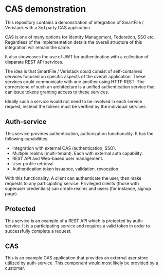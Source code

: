 CAS demonstration
=================

This repository contains a demonstration of integration of SmartFile /
Veristack with a 3rd party CAS application.

CAS is one of many options for Identity Management, Federation, SSO etc.
Regardless of the implementation details the overall structure of this
integration will remain the same.

It also showcases the use of JWT for authentication with a collection of
disparate REST API services.

The idea is that SmartFile / Veristack could consist of self-contained services
focused on specific aspects of the overall application. These services could
communicate with one another using HTTP REST. The cornerstone of such an
architecture is a unified authentication service that can issue tokens granting
access to these services.

Ideally such a service would not need to be involved in each service request,
instead the tokens must be verified by the individual services.

Auth-service
------------

This service provides authentication, authorization functionality. It has the
following capabilities.

 - Integration with external CAS (authentication, SSO).
 - Multiple realms (multi-tenant). Each with external auth capability.
 - REST API and Web-based user management.
 - User profile retrieval.
 - Authentication token issuance, validation, revocation.

With this functionality, A client can authenticate the user, then make requests
to any participating service. Privileged clients (those with superuser
credentials) can create realms and users (for instance, signup page).

Protected
---------

This service is an example of a REST API which is protected by auth-service. It
is a participating service and requires a valid token in order to successfully
complete a request.


CAS
---

This is an example CAS application that provides an external user store
utilized by auth-service. This component would most likely be provided by a
customer.
